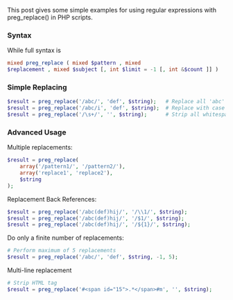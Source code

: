 This post gives some simple examples for using regular expressions with preg_replace() in PHP scripts.
### Syntax
While full syntax is
```php
mixed preg_replace ( mixed $pattern , mixed 
$replacement , mixed $subject [, int $limit = -1 [, int &$count ]] )
```
### Simple Replacing
```php
$result = preg_replace('/abc/', 'def', $string);   # Replace all 'abc' with 'def'
$result = preg_replace('/abc/i', 'def', $string);  # Replace with case insensitive matching
$result = preg_replace('/\s+/', '', $string);      # Strip all whitespaces
```
### Advanced Usage
Multiple replacements:
```php
$result = preg_replace(
    array('/pattern1/', '/pattern2/'),
    array('replace1', 'replace2'),
    $string
);
```
Replacement Back References:
```php
$result = preg_replace('/abc(def)hij/', '/\\1/', $string);
$result = preg_replace('/abc(def)hij/', '/$1/', $string);
$result = preg_replace('/abc(def)hij/', '/${1}/', $string);
```
Do only a finite number of replacements:
```php
# Perform maximum of 5 replacements
$result = preg_replace('/abc/', 'def', $string, -1, 5);
```
Multi-line replacement
```php
# Strip HTML tag
$result = preg_replace('#<span id="15">.*</span>#m', '', $string);
```
